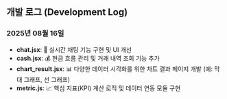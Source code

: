 ## 개발 로그 (Development Log)

### 2025년 08월 16일

*   **chat.jsx**: 💬 실시간 채팅 기능 구현 및 UI 개선
*   **cash.jsx**: 💰 현금 흐름 관리 및 거래 내역 조회 기능 추가
*   **chart_result.jsx**: 📊 다양한 데이터 시각화를 위한 차트 결과 페이지 개발 (예: 막대 그래프, 선 그래프)
*   **metric.js**: 📈 핵심 지표(KPI) 계산 로직 및 데이터 연동 모듈 구현